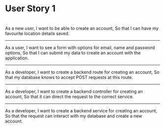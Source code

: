 ### <h1>User Story 1<h1>

As a new user,
I want to be able to create an account,
So that I can have my favourite location details saved.

---

As a user,
I want to see a form with options for email, name and password options,
So that I can submit my data to create an account with the application.

---

As a developer,
I want to create a backend route for creating an account,
So that my database knows to accept POST requests at this route.

---

As a developer,
I want to create a backend controller for creating an account,
So that it can direct the request to the correct service.

---

As a developer,
I want to create a backend service for creating an account,
So that the request can interact with my database and create a new account.
